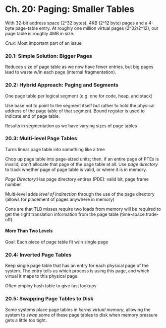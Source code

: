 # Ch. 20: Paging: Smaller Tables

With 32-bit address space (2^32 bytes), 4KB (2^12 byte) pages and a 4-byte page-table entry. At roughly one million virtual pages (2^32/2^12), our page table is roughly 4MB in size.

_Crux_: Most important part of an issue

### 20.1: Simple Solution: Bigger Pages

Reduces size of page table as we now have fewer entries, but big pages lead to waste w/in each page (internal fragmentation).

### 20.2: Hybrid Approach: Paging and Segments

One page table per logical segment (e.g. one for code, heap, and stack)

Use base not to point to the segment itself but rather to hold the physical address of the page table of that segment. Bound register is used to indicate end of page table.

Results in segmentation as we have varying sizes of page tables

### 20.3: Multi-level Page Tables

Turns linear page table into something like a tree

Chop up page table into page-sized units; then, if an entire page of PTEs is invalid, don't allocate that page of the page table at all. Use _page directory_ to track whether page of page table is valid, or where it is in memory.

_Page Directory_:Has page directory entires (PDE): valid bit, page frame number

Multi-level adds _level of indirection_ through the use of the page directory (allows for placement of pages anywhere in memory)

Cons are that TLB misses require two loads from memory will be required to get the right translation information from the page table (time-space trade-off).

#### More Than Two Levels

Goal: Each piece of page table fit w/in single page

### 20.4: Inverted Page Tables

Keep single page table that has an entry for each physical page of the system. The entry tells us which process is using this page, and which virtual it maps to this physical page.

Often employ hash table to give fast lookups

### 20.5: Swapping Page Tables to Disk

Some systems place page tables in _kernel virtual memory_, allowing the system to _swap_ some of these page tables to disk when memory pressure gets a little too tight.

